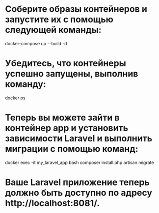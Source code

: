 # Cоберите образы контейнеров и запустите их с помощью следующей команды:

docker-compose up --build -d

# Убедитесь, что контейнеры успешно запущены, выполнив команду:

docker ps

# Теперь вы можете зайти в контейнер app и установить зависимости Laravel и выполнить миграции с помощью команд:
docker exec -it my_laravel_app bash
composer install
php artisan migrate

# Ваше Laravel приложение теперь должно быть доступно по адресу http://localhost:8081/. 
